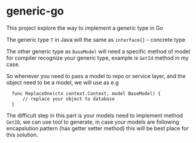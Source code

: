 # generic-go
This project explore the way to implement a generic type in Go

The generic type `T` in Java will the same as `interface{}` - concrete type

The other generic type as `BaseModel` will need a specific method of model for compiler recognize your generic type, example is `GetId` method in my case.

So whenever you need to pass a model to repo or service layer, and the object need to be a model, we will use as e.g
```
  func ReplaceOne(ctx context.Context, model BaseModel) {
      // replace your object to database
  }
```

The difficult step in this part is your models need to implement method `GetID`, we can use tool to generate, in case your models are following encapslution pattern (has getter setter method) this will be best place for this solution.
